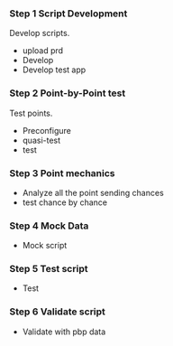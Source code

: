### Step 1 Script Development

Develop scripts.  

* upload prd
* Develop
* Develop test app


### Step 2 Point-by-Point test

Test points.  

* Preconfigure
* quasi-test
* test

### Step 3 Point mechanics

* Analyze all the point sending chances
* test chance by chance

### Step 4 Mock Data

* Mock script

### Step 5 Test script

* Test

### Step 6 Validate script

* Validate with pbp data
